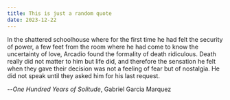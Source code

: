 ```yaml
---
title: This is just a random quote
date: 2023-12-22
---
```


In the shattered schoolhouse where for the first time he had felt the security of power, a few feet from the room where he had come to know the uncertainty of love, Arcadio found the formality of death ridiculous. Death really did not matter to him but life did, and therefore the sensation he felt when they gave their decision was not a feeling of fear but of nostalgia. He did not speak until they asked him for his last request.

--*One Hundred Years of Solitude*, Gabriel Garcia Marquez
